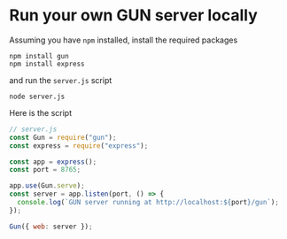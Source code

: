 # Run your own GUN server locally

Assuming you have `npm` installed, install the required packages

```shell
npm install gun
npm install express
```

and run the `server.js` script

```shell
node server.js
```

Here is the script
```js
// server.js
const Gun = require("gun");
const express = require("express");

const app = express();
const port = 8765;

app.use(Gun.serve);
const server = app.listen(port, () => {
  console.log(`GUN server running at http://localhost:${port}/gun`);
});

Gun({ web: server });
```